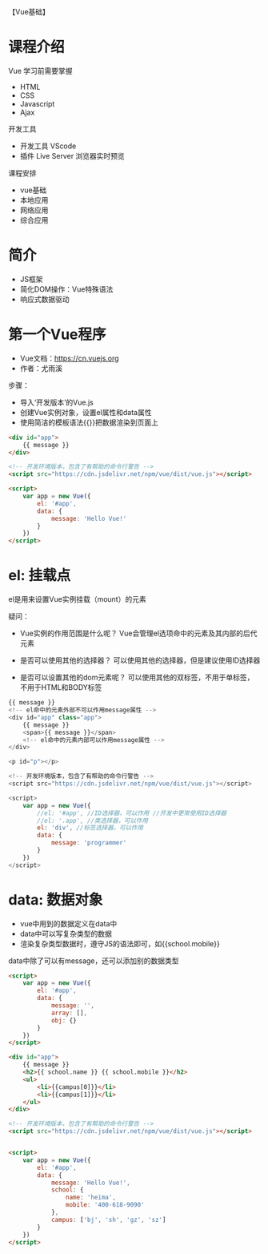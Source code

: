 【Vue基础】

# 课程介绍

Vue 学习前需要掌握
- HTML
- CSS
- Javascript
- Ajax

开发工具
- 开发工具 VScode
- 插件 Live Server 浏览器实时预览

课程安排
- vue基础
- 本地应用
- 网络应用
- 综合应用


# 简介

- JS框架
- 简化DOM操作：Vue特殊语法
- 响应式数据驱动


# 第一个Vue程序

- Vue文档：https://cn.vuejs.org
- 作者：尤雨溪

步骤：
- 导入‘开发版本’的Vue.js
- 创建Vue实例对象，设置el属性和data属性
- 使用简洁的模板语法{{}}把数据渲染到页面上


```html
<div id="app">
	{{ message }}
</div>

<!-- 开发环境版本，包含了有帮助的命令行警告 -->
<script src="https://cdn.jsdelivr.net/npm/vue/dist/vue.js"></script>

<script>
	var app = new Vue({
		el: '#app',
		data: {
			message: 'Hello Vue!'
		}
	})
</script>
```

# el: 挂载点

el是用来设置Vue实例挂载（mount）的元素

疑问：
- Vue实例的作用范围是什么呢？
Vue会管理el选项命中的元素及其内部的后代元素

- 是否可以使用其他的选择器？
可以使用其他的选择器，但是建议使用ID选择器

- 是否可以设置其他的dom元素呢？
可以使用其他的双标签，不用于单标签，不用于HTML和BODY标签


```js
{{ message }}
<!-- el命中的元素外部不可以作用message属性 -->
<div id="app" class="app">
	{{ message }}
	<span>{{ message }}</span>
	<!-- el命中的元素内部可以作用message属性 -->
</div>

<p id="p"></p>

<!-- 开发环境版本，包含了有帮助的命令行警告 -->
<script src="https://cdn.jsdelivr.net/npm/vue/dist/vue.js"></script>

<script>
	var app = new Vue({
		//el: '#app', //ID选择器，可以作用 //开发中更常使用ID选择器
		//el: '.app', //类选择器，可以作用
		el: 'div', //标签选择器，可以作用
		data: {
			message: 'programmer'
		}
	})
</script>
```


# data: 数据对象

- vue中用到的数据定义在data中
- data中可以写复杂类型的数据
- 渲染复杂类型数据时，遵守JS的语法即可，如{{school.mobile}}


data中除了可以有message，还可以添加别的数据类型

```html
<script>
	var app = new Vue({
		el: '#app',
		data: {
			message: '',
			array: [],
			obj: {}
		}
	})
</script>

<div id="app">
	{{ message }}
	<h2>{{ school.name }} {{ school.mobile }}</h2>
	<ul>
		<li>{{campus[0]}}</li>
		<li>{{campus[1]}}</li>
	</ul>
</div>

<!-- 开发环境版本，包含了有帮助的命令行警告 -->
<script src="https://cdn.jsdelivr.net/npm/vue/dist/vue.js"></script>


<script>
	var app = new Vue({
		el: '#app',
		data: {
			message: 'Hello Vue!',
			school: {
				name: 'heima',
				mobile: '400-618-9090'
			},
			campus: ['bj', 'sh', 'gz', 'sz']
		}
	})
</script>

```